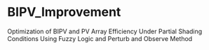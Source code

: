 # BIPV_Improvement
Optimization of BIPV and PV Array Efficiency Under Partial Shading Conditions Using Fuzzy Logic and Perturb and Observe Method
